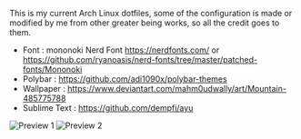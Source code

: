This is my current Arch Linux dotfiles, some of the configuration is made or modified by me from other greater being works, so all the credit goes to them.

* Font : mononoki Nerd Font https://nerdfonts.com/ or https://github.com/ryanoasis/nerd-fonts/tree/master/patched-fonts/Mononoki
* Polybar : https://github.com/adi1090x/polybar-themes
* Wallpaper : https://www.deviantart.com/mahm0udwally/art/Mountain-485775788
* Sublime Text : https://github.com/dempfi/ayu

![Preview 1](https://raw.githubusercontent.com/thelazt16/dotfiles/master/preview/sc01.png)
![Preview 2](https://raw.githubusercontent.com/thelazt16/dotfiles/master/preview/sc02.png)

